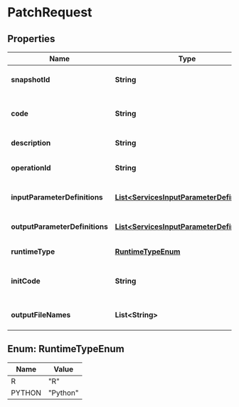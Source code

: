 
# PatchRequest

## Properties
Name | Type | Description | Notes
------------ | ------------- | ------------- | -------------
**snapshotId** | **String** | ID of the snapshot to be used for service. **Optional** |  [optional]
**code** | **String** | Code to execute. Specific to the runtime type. **&lt;font color &#x3D; &#39;red&#39;&gt;Required&lt;/font&gt;** |  [optional]
**description** | **String** | Description for the web service. **Optional** |  [optional]
**operationId** | **String** | Swagger operationId/alias for web service. **Optional** |  [optional]
**inputParameterDefinitions** | [**List&lt;ServicesInputParameterDefinitions&gt;**](ServicesInputParameterDefinitions.md) | Input parameters definitions for the execution. **Optional** |  [optional]
**outputParameterDefinitions** | [**List&lt;ServicesInputParameterDefinitions&gt;**](ServicesInputParameterDefinitions.md) | Output parameter definitions for the execution. **Optional** |  [optional]
**runtimeType** | [**RuntimeTypeEnum**](#RuntimeTypeEnum) | Type of the runtime. **Optional [Default R]** |  [optional]
**initCode** | **String** | Code that runs before each request. Specific to the runtime type. **Optional** |  [optional]
**outputFileNames** | **List&lt;String&gt;** | Files that are returned by the response. **Optional** |  [optional]


<a name="RuntimeTypeEnum"></a>
## Enum: RuntimeTypeEnum
Name | Value
---- | -----
R | &quot;R&quot;
PYTHON | &quot;Python&quot;



